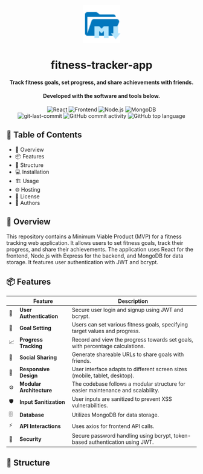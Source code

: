 <div class="hero-icon" align="center">
  <img src="https://raw.githubusercontent.com/PKief/vscode-material-icon-theme/ec559a9f6bfd399b82bb44393651661b08aaf7ba/icons/folder-markdown-open.svg" width="100" />
</div>

<h1 align="center">
  fitness-tracker-app
</h1>
<h4 align="center">Track fitness goals, set progress, and share achievements with friends.</h4>
<h4 align="center">Developed with the software and tools below.</h4>
<div class="badges" align="center">
  <img src="https://img.shields.io/badge/Framework-React-blue" alt="React">
  <img src="https://img.shields.io/badge/Frontend-JavaScript,_HTML,_CSS-red" alt="Frontend">
  <img src="https://img.shields.io/badge/Backend-Node.js-blue" alt="Node.js">
   <img src="https://img.shields.io/badge/Database-MongoDB-green" alt="MongoDB">
</div>
<div class="badges" align="center">
  <img src="https://img.shields.io/github/last-commit/coslynx/fitness-tracker-app?style=flat-square&color=5D6D7E" alt="git-last-commit" />
  <img src="https://img.shields.io/github/commit-activity/m/coslynx/fitness-tracker-app?style=flat-square&color=5D6D7E" alt="GitHub commit activity" />
  <img src="https://img.shields.io/github/languages/top/coslynx/fitness-tracker-app?style=flat-square&color=5D6D7E" alt="GitHub top language" />
</div>

## 📑 Table of Contents
- 📍 Overview
- 📦 Features
- 📂 Structure
- 💻 Installation
- 🏗️ Usage
- 🌐 Hosting
- 📄 License
- 👏 Authors

## 📍 Overview
This repository contains a Minimum Viable Product (MVP) for a fitness tracking web application. It allows users to set fitness goals, track their progress, and share their achievements. The application uses React for the frontend, Node.js with Express for the backend, and MongoDB for data storage. It features user authentication with JWT and bcrypt.

## 📦 Features
|    | Feature            | Description                                                                                                        |
|----|--------------------|--------------------------------------------------------------------------------------------------------------------|
| 🔑 | **User Authentication** | Secure user login and signup using JWT and bcrypt.                                                                 |
| 🎯 | **Goal Setting**   | Users can set various fitness goals, specifying target values and progress.   |
| 📈 | **Progress Tracking** | Record and view the progress towards set goals, with percentage calculations.                                                |
| 🔗 | **Social Sharing**   | Generate shareable URLs to share goals with friends.  |
| 📱 | **Responsive Design** | User interface adapts to different screen sizes (mobile, tablet, desktop).                                                   |
| ⚙️ | **Modular Architecture**| The codebase follows a modular structure for easier maintenance and scalability.|
| 🛡️ | **Input Sanitization**| User inputs are sanitized to prevent XSS vulnerabilities.|
| 🗄️ | **Database**       | Utilizes MongoDB for data storage.   |
| ⚡️  | **API Interactions**    | Uses axios for frontend API calls. |
| 🔐 | **Security**       | Secure password handling using bcrypt, token-based authentication using JWT. |
 

## 📂 Structure